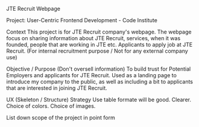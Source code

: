 JTE Recruit Webpage

Project: User-Centric Frontend Development - Code Institute

Context
This project is for JTE Recruit company's webpage.
The webpage focus on sharing information about JTE Recruit, services, when it was founded, people that are working in JTE etc.
Applicants to apply job at JTE Recruit. (For internal recruitment purpose / Not for any external company use)

Objective / Purpose (Don't oversell information)
To build trust for Potential Employers and applicants for JTE Recruit.
Used as a landing page to introduce my company to the public, as well as including a bit to applicants that are interested in joining JTE Recruit.


UX (Skeleton / Structure)
Strategy
Use table formate will be good. Clearer.
Choice of colors.
Choice of images.


List down scope of the project in point form